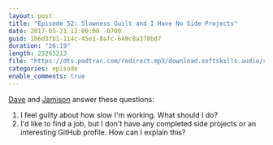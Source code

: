 ```yaml
---
layout: post
title: "Episode 52: Slowness Guilt and I Have No Side Projects"
date: 2017-03-21 12:00:00 -0700
guid: 1b6d3fb1-114c-45e1-8afc-649c8a378bd7
duration: "26:19"
length: 25265213
file: "https://dts.podtrac.com/redirect.mp3/download.softskills.audio/sse-052.mp3"
categories: episode
enable_comments: true
---
```


[Dave](https://twitter.com/djsmith42) and [Jamison](https://twitter.com/jamison_dance) answer these questions:

1. I feel guilty about how slow I'm working. What should I do?
2. I'd like to find a job, but I don't have any completed side projects or an interesting GitHub profile. How can I explain this?
